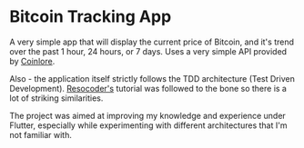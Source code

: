 # Bitcoin Tracking App

A very simple app that will display the current price of Bitcoin, and it's trend over the past 1 hour, 24 hours, or 7 days. Uses a very simple API provided by [Coinlore](https://www.coinlore.com/cryptocurrency-data-api). 

Also - the application itself strictly follows the TDD architecture (Test Driven Development). [Resocoder's](https://resocoder.com/) tutorial was followed to the bone so there is a lot of striking similarities.

The project was aimed at improving my knowledge and experience under Flutter, especially while experimenting with different architectures that I'm not familiar with.

